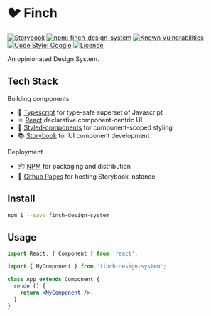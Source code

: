 # 🐦 Finch

[![Storybook](https://cdn.jsdelivr.net/gh/storybooks/brand@master/badge/badge-storybook.svg)](https://domjacks.github.io/finch)
[![npm: finch-design-system](https://img.shields.io/npm/v/finch-design-system)](https://www.npmjs.com/package/finch-design-system)
[![Known Vulnerabilities](https://snyk.io//test/github/domjacks/finch/badge.svg?targetFile=package.json)](https://snyk.io//test/github/domjacks/finch?targetFile=package.json)
[![Code Style: Google](https://img.shields.io/badge/code%20style-google-blueviolet.svg)](https://github.com/google/gts)
[![Licence](https://img.shields.io/github/license/domjacks/finch)](https://opensource.org/licenses/MIT)

An opinionated Design System.

## Tech Stack

Building components

- 🔵 [Typescript](https://www.typescriptlang.org/) for type-safe superset of Javascript
- ⚛️ [React](https://reactjs.org/) declarative component-centric UI
- 💅 [Styled-components](https://www.styled-components.com/) for component-scoped styling
- 📚 [Storybook](https://storybook.js.org) for UI component development

Deployment

- 📦 [NPM](https://www.npmjs.com/) for packaging and distribution
- 🚀 [Github Pages](https://pages.github.com/) for hosting Storybook instance

## Install

```bash
npm i --save finch-design-system
```

## Usage

```jsx
import React, { Component } from 'react';

import { MyComponent } from 'finch-design-system';

class App extends Component {
  render() {
    return <MyComponent />;
  }
}
```
